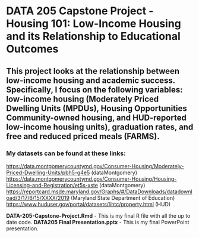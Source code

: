 # DATA 205 Capstone Project - Housing 101: Low-Income Housing and its Relationship to Educational Outcomes
## This project looks at the relationship between low-income housing and academic success. Specifically, I focus on the following variables: low-income housing (Moderately Priced Dwelling Units (MPDUs), Housing Opportunities Community-owned housing, and HUD-reported low-income housing units), graduation rates, and free and reduced priced meals (FARMS).
### My datasets can be found at these links:
https://data.montgomerycountymd.gov/Consumer-Housing/Moderately-Priced-Dwelling-Units/pbh5-g4e5 (dataMontgomery)
https://data.montgomerycountymd.gov/Consumer-Housing/Housing-Licensing-and-Registration/et5s-xste (dataMontgomery)
https://reportcard.msde.maryland.gov/Graphs/#/DataDownloads/datadownload/3/17/6/15/XXXX/2019 (Maryland State Department of Education)
https://www.huduser.gov/portal/datasets/lihtc/property.html (HUD)

**DATA-205-Capstone-Project.Rmd** - This is my final R file with all the up to date code.
**DATA205 Final Presentation.pptx** - This is my final PowerPoint presentation.

